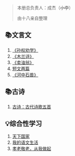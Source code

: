 > 本册总负责人：成杰（~~小李~~）
>
> 由十八亲自整理

## 📚文言文

1. [《孙权劝学》](七下/文言文：《孙权劝学》)
2. [《木兰诗》](七下/文言文：《木兰诗》)
3. [《卖油翁》](七下/文言文：《卖油翁》)
4. [短文两篇](七下/文言文：短文两篇)
5. [《河中石兽》](七下/文言文：《河中石兽》)

## 📚古诗

1. [古诗：古代诗歌五首](七下/古诗：古代诗歌五首)

## 💡综合性学习

1. [天下国家](七下/综合性学习：天下国家)
2. [我的语文生活](七下/综合性学习：我的语文生活)
3. [孝老敬老，从我做起](七下/综合性学习：孝老敬老，从我做起)